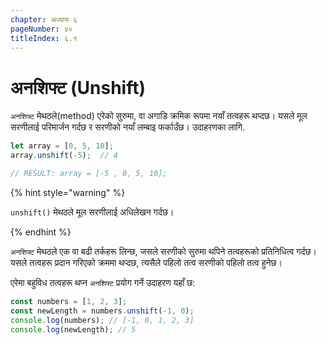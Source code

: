 ```yaml
---
chapter: अध्याय ६
pageNumber: ४०
titleIndex: ६.१
---
```

# अनशिफ्ट (Unshift)

`अनशिफ्ट` मेथठले(method) एरेको सुरुमा, वा अगाडि क्रमिक रूपमा नयाँ तत्वहरू थप्दछ। यसले मूल सरणीलाई परिमार्जन गर्दछ र सरणीको नयाँ लम्बाइ फर्काउँछ। उदाहरणका लागि.

```javascript
let array = [0, 5, 10];
array.unshift(-5);  // 4

// RESULT: array = [-5 , 0, 5, 10];
```

{% hint style="warning" %}

`unshift()` मेथठले मूल सरणीलाई अधिलेखन गर्दछ।

{% endhint %}

`अनशिफ्ट` मेथठले एक वा बढी तर्कहरू लिन्छ, जसले सरणीको सुरुमा थपिने तत्वहरूको प्रतिनिधित्व गर्दछ। यसले तत्वहरू प्रदान गरिएको क्रममा थप्दछ, त्यसैले पहिलो तत्व सरणीको पहिलो तत्व हुनेछ।

एरेमा बहुविध तत्वहरू थप्न `अनशिफ्ट` प्रयोग गर्ने उदाहरण यहाँ छ:

```javascript
const numbers = [1, 2, 3];
const newLength = numbers.unshift(-1, 0);
console.log(numbers); // [-1, 0, 1, 2, 3]
console.log(newLength); // 5
```
